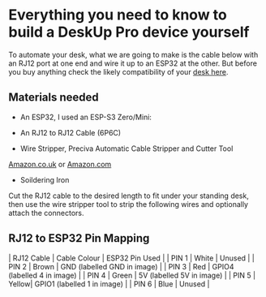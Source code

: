 # Everything you need to know to build a DeskUp Pro device yourself

To automate your desk, what we are going to make is the cable below with an RJ12 port at one end and wire it up to an ESP32 at the other.  But before you buy anything check the likely compatibility of your [desk here](/docs/compatibility.md).

## Materials needed
- An ESP32, I used an ESP-S3 Zero/Mini:

- An RJ12 to RJ12 Cable (6P6C)

- Wire Stripper, Preciva Automatic Cable Stripper and Cutter Tool

[Amazon.co.uk](https://amzn.to/3FbW10A) or [Amazon.com](https://amzn.to/4iwLz20)

- Soildering Iron


Cut the RJ12 cable to the desired length to fit under your standing desk, then use the wire stripper tool to strip the following wires and optionally attach the connectors.


## RJ12 to ESP32 Pin Mapping

| RJ12 Cable | Cable Colour | ESP32 Pin Used |
| PIN 1 | White | Unused |
| PIN 2 | Brown | GND (labelled GND in image) |
| PIN 3 | Red   | GPIO4 (labelled 4 in image) |
| PIN 4 | Green | 5V (labelled 5V in image) |
| PIN 5 | Yellow| GPIO1 (labelled 1 in image) |
| PIN 6 | Blue  | Unused |